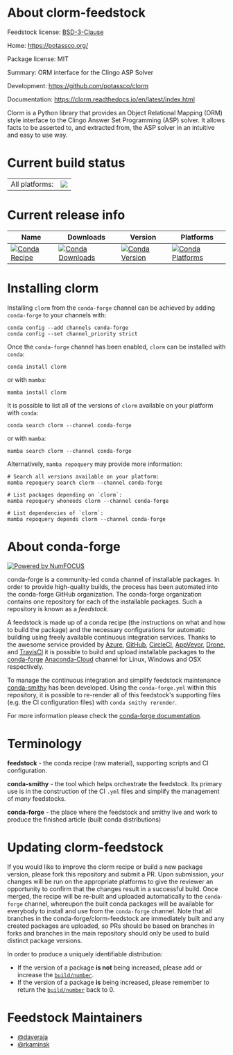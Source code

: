 About clorm-feedstock
=====================

Feedstock license: [BSD-3-Clause](https://github.com/conda-forge/clorm-feedstock/blob/main/LICENSE.txt)

Home: https://potassco.org/

Package license: MIT

Summary: ORM interface for the Clingo ASP Solver

Development: https://github.com/potassco/clorm

Documentation: https://clorm.readthedocs.io/en/latest/index.html

Clorm is a Python library that provides an Object Relational Mapping (ORM)
style interface to the Clingo Answer Set Programming (ASP) solver. It
allows facts to be asserted to, and extracted from, the ASP solver in an
intuitive and easy to use way.


Current build status
====================


<table><tr><td>All platforms:</td>
    <td>
      <a href="https://dev.azure.com/conda-forge/feedstock-builds/_build/latest?definitionId=13082&branchName=main">
        <img src="https://dev.azure.com/conda-forge/feedstock-builds/_apis/build/status/clorm-feedstock?branchName=main">
      </a>
    </td>
  </tr>
</table>

Current release info
====================

| Name | Downloads | Version | Platforms |
| --- | --- | --- | --- |
| [![Conda Recipe](https://img.shields.io/badge/recipe-clorm-green.svg)](https://anaconda.org/conda-forge/clorm) | [![Conda Downloads](https://img.shields.io/conda/dn/conda-forge/clorm.svg)](https://anaconda.org/conda-forge/clorm) | [![Conda Version](https://img.shields.io/conda/vn/conda-forge/clorm.svg)](https://anaconda.org/conda-forge/clorm) | [![Conda Platforms](https://img.shields.io/conda/pn/conda-forge/clorm.svg)](https://anaconda.org/conda-forge/clorm) |

Installing clorm
================

Installing `clorm` from the `conda-forge` channel can be achieved by adding `conda-forge` to your channels with:

```
conda config --add channels conda-forge
conda config --set channel_priority strict
```

Once the `conda-forge` channel has been enabled, `clorm` can be installed with `conda`:

```
conda install clorm
```

or with `mamba`:

```
mamba install clorm
```

It is possible to list all of the versions of `clorm` available on your platform with `conda`:

```
conda search clorm --channel conda-forge
```

or with `mamba`:

```
mamba search clorm --channel conda-forge
```

Alternatively, `mamba repoquery` may provide more information:

```
# Search all versions available on your platform:
mamba repoquery search clorm --channel conda-forge

# List packages depending on `clorm`:
mamba repoquery whoneeds clorm --channel conda-forge

# List dependencies of `clorm`:
mamba repoquery depends clorm --channel conda-forge
```


About conda-forge
=================

[![Powered by
NumFOCUS](https://img.shields.io/badge/powered%20by-NumFOCUS-orange.svg?style=flat&colorA=E1523D&colorB=007D8A)](https://numfocus.org)

conda-forge is a community-led conda channel of installable packages.
In order to provide high-quality builds, the process has been automated into the
conda-forge GitHub organization. The conda-forge organization contains one repository
for each of the installable packages. Such a repository is known as a *feedstock*.

A feedstock is made up of a conda recipe (the instructions on what and how to build
the package) and the necessary configurations for automatic building using freely
available continuous integration services. Thanks to the awesome service provided by
[Azure](https://azure.microsoft.com/en-us/services/devops/), [GitHub](https://github.com/),
[CircleCI](https://circleci.com/), [AppVeyor](https://www.appveyor.com/),
[Drone](https://cloud.drone.io/welcome), and [TravisCI](https://travis-ci.com/)
it is possible to build and upload installable packages to the
[conda-forge](https://anaconda.org/conda-forge) [Anaconda-Cloud](https://anaconda.org/)
channel for Linux, Windows and OSX respectively.

To manage the continuous integration and simplify feedstock maintenance
[conda-smithy](https://github.com/conda-forge/conda-smithy) has been developed.
Using the ``conda-forge.yml`` within this repository, it is possible to re-render all of
this feedstock's supporting files (e.g. the CI configuration files) with ``conda smithy rerender``.

For more information please check the [conda-forge documentation](https://conda-forge.org/docs/).

Terminology
===========

**feedstock** - the conda recipe (raw material), supporting scripts and CI configuration.

**conda-smithy** - the tool which helps orchestrate the feedstock.
                   Its primary use is in the construction of the CI ``.yml`` files
                   and simplify the management of *many* feedstocks.

**conda-forge** - the place where the feedstock and smithy live and work to
                  produce the finished article (built conda distributions)


Updating clorm-feedstock
========================

If you would like to improve the clorm recipe or build a new
package version, please fork this repository and submit a PR. Upon submission,
your changes will be run on the appropriate platforms to give the reviewer an
opportunity to confirm that the changes result in a successful build. Once
merged, the recipe will be re-built and uploaded automatically to the
`conda-forge` channel, whereupon the built conda packages will be available for
everybody to install and use from the `conda-forge` channel.
Note that all branches in the conda-forge/clorm-feedstock are
immediately built and any created packages are uploaded, so PRs should be based
on branches in forks and branches in the main repository should only be used to
build distinct package versions.

In order to produce a uniquely identifiable distribution:
 * If the version of a package **is not** being increased, please add or increase
   the [``build/number``](https://docs.conda.io/projects/conda-build/en/latest/resources/define-metadata.html#build-number-and-string).
 * If the version of a package **is** being increased, please remember to return
   the [``build/number``](https://docs.conda.io/projects/conda-build/en/latest/resources/define-metadata.html#build-number-and-string)
   back to 0.

Feedstock Maintainers
=====================

* [@daveraja](https://github.com/daveraja/)
* [@rkaminsk](https://github.com/rkaminsk/)

